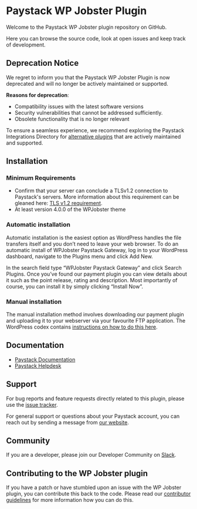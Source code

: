 
# Paystack WP Jobster Plugin

Welcome to the Paystack WP Jobster plugin repository on GitHub. 

Here you can browse the source code, look at open issues and keep track of development.

## **Deprecation Notice**

We regret to inform you that the Paystack WP Jobster Plugin is now deprecated and will no longer be actively maintained or supported.

**Reasons for deprecation**:
- Compatibility issues with the latest software versions
- Security vulnerabilities that cannot be addressed sufficiently.
- Obsolete functionality that is no longer relevant

To ensure a seamless experience, we recommend exploring the Paystack Integrations Directory for [alternative plugins](https://paystack.com/gh/integrations?category=cart#:~:text=Online-,Store,-Site%20Builder) that are actively maintained and supported.

## Installation 

### Minimum Requirements

* Confirm that your server can conclude a TLSv1.2 connection to Paystack's servers. More information about this requirement can be gleaned here: [TLS v1.2 requirement](https://developers.paystack.co/blog/tls-v12-requirement).
* At least version 4.0.0 of the WPJobster theme

### Automatic installation

Automatic installation is the easiest option as WordPress handles the file transfers itself and you don’t need to leave your web browser. To do an automatic install of WPJobster Paystack Gateway, log in to your WordPress dashboard, navigate to the Plugins menu and click Add New.

In the search field type “WPJobster Paystack Gateway” and click Search Plugins. Once you’ve found our payment plugin you can view details about it such as the point release, rating and description. Most importantly of course, you can install it by simply clicking “Install Now”.

### Manual installation

The manual installation method involves downloading our payment plugin and uploading it to your webserver via your favourite FTP application. The WordPress codex contains [instructions on how to do this here](https://codex.wordpress.org/Managing_Plugins#Manual_Plugin_Installation).

## Documentation

* [Paystack Documentation](https://developers.paystack.co/v2.0/docs/)
* [Paystack Helpdesk](https://paystack.com/help)

## Support

For bug reports and feature requests directly related to this plugin, please use the [issue tracker](https://github.com/PaystackHQ/plugin-wp-jobster/issues). 

For general support or questions about your Paystack account, you can reach out by sending a message from [our website](https://paystack.com/contact).

## Community

If you are a developer, please join our Developer Community on [Slack](https://slack.paystack.com).

## Contributing to the WP Jobster plugin

If you have a patch or have stumbled upon an issue with the WP Jobster plugin, you can contribute this back to the code. Please read our [contributor guidelines](https://github.com/PaystackHQ/plugin-wp-jobster/blob/master/CONTRIBUTING.md) for more information how you can do this.
